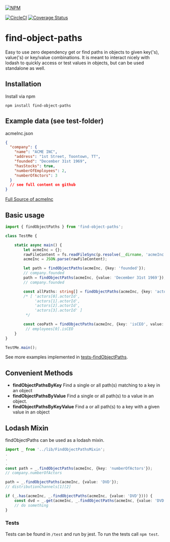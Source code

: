[![NPM](https://nodei.co/npm/findObjectPaths.png)](https://nodei.co/npm/findObjectPaths/)

[![CircleCI](https://circleci.com/gh/maugenst/getPaths.svg?style=shield)](https://circleci.com/gh/maugenst/getPaths)
[![Coverage Status](https://coveralls.io/repos/github/maugenst/getPaths/badge.svg?branch=main)](https://coveralls.io/github/maugenst/getPaths?branch=main)

# find-object-paths

Easy to use zero dependency get or find paths in objects to given key('s), value('s) or key/value 
combinations. It is meant to interact nicely with lodash to quickly access or test values in objects, 
but can be used standalone as well.

## Installation


Install via npm

```
npm install find-object-paths
```

## Example data (see test-folder)

acmeInc.json

```json
{
  "company": {
    "name": "ACME INC",
    "address": "1st Street, Toontown, TT",
    "founded": "December 31st 1969",
    "hasStocks": true,
    "numberOfEmployees": 2,
    "numberOfActors": 3
  }
  // see full content on github
}
```
[Full Source of acmeInc](https://github.com/maugenst/getPaths/blob/main/test/acmeInc.json)

## Basic usage

```ts
import { findObjectPaths } from 'find-object-paths';

class TestMe {

    static async main() {
        let acmeInc = {};
        rawFileContent = fs.readFileSync(p.resolve(__dirname, 'acmeInc.json'), 'utf-8');
        acmeInc = JSON.parse(rawFileContent);

        let path = findObjectPaths(acmeInc, {key: 'founded'});
        // company.founded
        path = findObjectPaths(acmeInc, {value: 'December 31st 1969'});
        // company.founded

        const allPaths: string[] = findObjectPaths(acmeInc, {key: 'actorId'}) as string[];
        /* [ 'actors[0].actorId',
             'actors[1].actorId',
             'actors[2].actorId',
             'actors[3].actorId' ]
         */

        const ceoPath = findObjectPaths(acmeInc, {key: 'isCEO', value: true});
         // employees[0].isCEO
    }
}

TestMe.main();
```

See more examples implemented in [tests-findObjectPaths](https://github.com/maugenst/getPaths/blob/main/test/tests-findObjectPaths.ts).

## Convenient Methods

+ **findObjectPathsByKey** Find a single or all path(s) matching to a key in an object
+ **findObjectPathsByValue** Find a single or all path(s) to a value in an object.
+ **findObjectPathsByKeyValue** Find a or all path(s) to a key with a given value in an object

## Lodash Mixin
findObjectPaths can be used as a lodash mixin.
```ts
import _ from '../lib/FindObjectPathsMixin';
.
.
.
const path = _.findObjectPaths(acmeInc, {key: 'numberOfActors'});
// company.numberOfActors

path = _.findObjectPaths(acmeInc, {value: 'DVD'});
// distributionChannels[1][2]

if (_.has(acmeInc, _.findObjectPaths(acmeInc, {value: 'DVD'}))) {
    const dvd = _.get(acmeInc, _.findObjectPaths(acmeInc, {value: 'DVD'}));
    // do something
}
```

### Tests

Tests can be found in `/test` and run by jest. To run the tests call ``npm test``.
